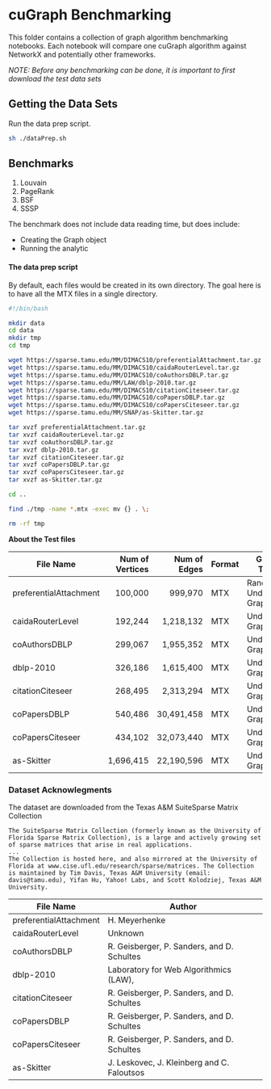 # cuGraph Benchmarking

This folder contains a collection of graph algorithm benchmarking notebooks.  Each notebook will compare one cuGraph algorithm against NetworkX and potentially other frameworks. 

_NOTE:  Before any benchmarking can be done, it is important to first download the test data sets_


## Getting the Data Sets

Run the data prep script.

```bash
sh ./dataPrep.sh
```

## Benchmarks

1. Louvain
2. PageRank
3. BSF
4. SSSP



The benchmark does not include data reading time, but does include:

- Creating the Graph object
- Running the analytic






#### The data prep script  
By default, each files would be created in its own directory.  The goal here is to have all the MTX files in a single directory.


```bash
#!/bin/bash

mkdir data
cd data
mkdir tmp
cd tmp

wget https://sparse.tamu.edu/MM/DIMACS10/preferentialAttachment.tar.gz
wget https://sparse.tamu.edu/MM/DIMACS10/caidaRouterLevel.tar.gz
wget https://sparse.tamu.edu/MM/DIMACS10/coAuthorsDBLP.tar.gz
wget https://sparse.tamu.edu/MM/LAW/dblp-2010.tar.gz
wget https://sparse.tamu.edu/MM/DIMACS10/citationCiteseer.tar.gz
wget https://sparse.tamu.edu/MM/DIMACS10/coPapersDBLP.tar.gz
wget https://sparse.tamu.edu/MM/DIMACS10/coPapersCiteseer.tar.gz
wget https://sparse.tamu.edu/MM/SNAP/as-Skitter.tar.gz

tar xvzf preferentialAttachment.tar.gz
tar xvzf caidaRouterLevel.tar.gz
tar xvzf coAuthorsDBLP.tar.gz
tar xvzf dblp-2010.tar.gz
tar xvzf citationCiteseer.tar.gz
tar xvzf coPapersDBLP.tar.gz
tar xvzf coPapersCiteseer.tar.gz
tar xvzf as-Skitter.tar.gz

cd ..

find ./tmp -name *.mtx -exec mv {} . \;

rm -rf tmp
```



**About the Test files**

| File Name              | Num of Vertices | Num of Edges | Format |  Graph Type               | Symmetric   |
| ---------------------- | --------------: | -----------: |--------|---------------------------|-------------|
| preferentialAttachment |         100,000 |      999,970 | MTX    | Random Undirected Graph   | Yes         |
| caidaRouterLevel       |         192,244 |    1,218,132 | MTX    | Undirected Graph          | Yes         |
| coAuthorsDBLP          |         299,067 |    1,955,352  |MTX    | Undirected Graph          | Yes         |
| dblp-2010              |         326,186 |    1,615,400 | MTX    | Undirected Graph          | Yes         |
| citationCiteseer       |         268,495 |    2,313,294 | MTX    | Undirected Graph          | Yes         |
| coPapersDBLP           |         540,486 |   30,491,458 | MTX    | Undirected Graph          | Yes         |
| coPapersCiteseer       |         434,102 |   32,073,440 | MTX    | Undirected Graph          | Yes         |
| as-Skitter             |       1,696,415 |   22,190,596 | MTX    | Undirected Graph          | Yes         |



### Dataset Acknowlegments

The dataset are downloaded from the Texas A&M SuiteSparse Matrix Collection

```
The SuiteSparse Matrix Collection (formerly known as the University of Florida Sparse Matrix Collection), is a large and actively growing set of sparse matrices that arise in real applications. 
...
The Collection is hosted here, and also mirrored at the University of Florida at www.cise.ufl.edu/research/sparse/matrices. The Collection is maintained by Tim Davis, Texas A&M University (email: davis@tamu.edu), Yifan Hu, Yahoo! Labs, and Scott Kolodziej, Texas A&M University. 
```

| File Name              |  Author        |
| ---------------------- |----------------|
| preferentialAttachment | H. Meyerhenke  |
| caidaRouterLevel       | Unknown        |
| coAuthorsDBLP          | R. Geisberger, P. Sanders, and D. Schultes |
| dblp-2010              | Laboratory for Web Algorithmics (LAW), |
| citationCiteseer       | R. Geisberger, P. Sanders, and D. Schultes  |
| coPapersDBLP           | R. Geisberger, P. Sanders, and D. Schultes  |
| coPapersCiteseer       | R. Geisberger, P. Sanders, and D. Schultes |
| as-Skitter             | J. Leskovec, J. Kleinberg and C. Faloutsos |
